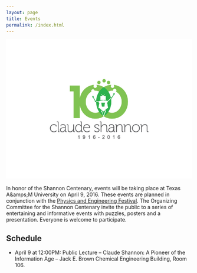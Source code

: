 ```yaml
---
layout: page
title: Events
permalink: /index.html
---
```


![Celebrations](assets/centenary.jpg)

In honor of the Shannon Centenary, events will be taking place at Texas A&amps;M University on April 9, 2016.
These events are planned in conjunction with the [Physics and Engineering Festival](http://physicsfestival.tamu.edu/).
The Organizing Committee for the Shannon Centenary invite the public to a series of entertaining and informative events with puzzles, posters and a presentation.
Everyone is welcome to participate.

## Schedule

* April 9 at 12:00PM: Public Lecture – Claude Shannon: A Pioneer of the Information Age – Jack E. Brown Chemical Engineering Building, Room 106.



